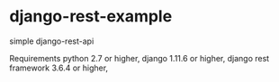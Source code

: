 # django-rest-example
simple django-rest-api

Requirements
python 2.7 or higher,
django 1.11.6 or higher, 
django rest framework 3.6.4 or higher,
  
  
